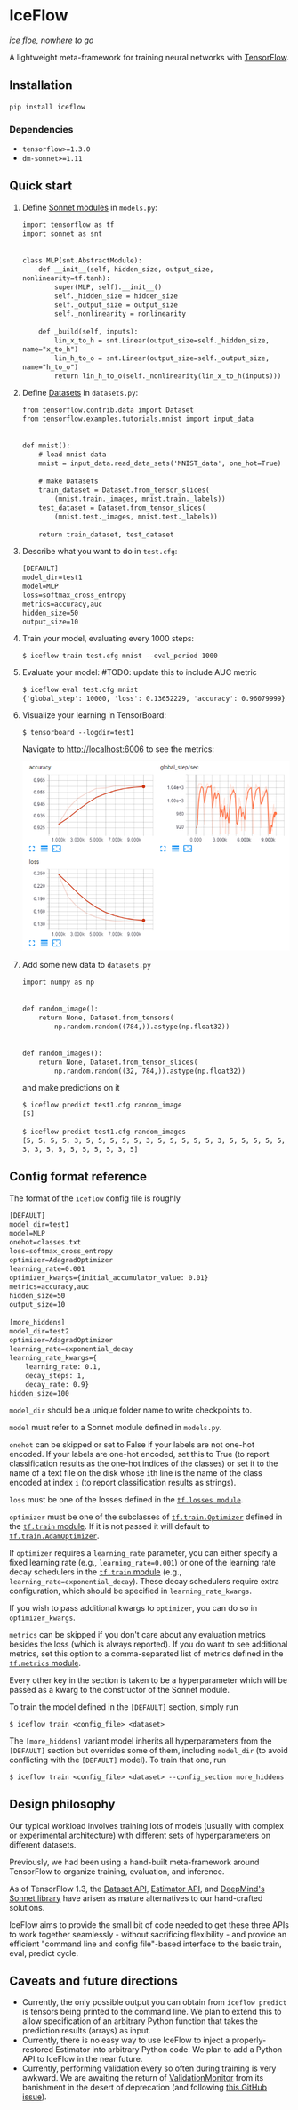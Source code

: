 IceFlow
=======

_ice floe, nowhere to go_

A lightweight meta-framework for training neural networks with [TensorFlow](https://www.tensorflow.org/).

Installation
------------

    pip install iceflow

### Dependencies

 - `tensorflow>=1.3.0`
 - `dm-sonnet>=1.11`

Quick start
-----------

1. Define [Sonnet modules](https://deepmind.github.io/sonnet/) in `models.py`:

       import tensorflow as tf
       import sonnet as snt
       
       
       class MLP(snt.AbstractModule):
           def __init__(self, hidden_size, output_size, nonlinearity=tf.tanh):
               super(MLP, self).__init__()
               self._hidden_size = hidden_size
               self._output_size = output_size
               self._nonlinearity = nonlinearity
       
           def _build(self, inputs):
               lin_x_to_h = snt.Linear(output_size=self._hidden_size, name="x_to_h")
               lin_h_to_o = snt.Linear(output_size=self._output_size, name="h_to_o")
               return lin_h_to_o(self._nonlinearity(lin_x_to_h(inputs)))


2. Define [Datasets](https://www.tensorflow.org/programmers_guide/datasets)
   in `datasets.py`:

       from tensorflow.contrib.data import Dataset
       from tensorflow.examples.tutorials.mnist import input_data
       
       
       def mnist():
           # load mnist data
           mnist = input_data.read_data_sets('MNIST_data', one_hot=True)
       
           # make Datasets
           train_dataset = Dataset.from_tensor_slices(
               (mnist.train._images, mnist.train._labels))
           test_dataset = Dataset.from_tensor_slices(
               (mnist.test._images, mnist.test._labels))
       
           return train_dataset, test_dataset

3. Describe what you want to do in `test.cfg`:

       [DEFAULT]
       model_dir=test1
       model=MLP
       loss=softmax_cross_entropy
       metrics=accuracy,auc
       hidden_size=50
       output_size=10

4. Train your model, evaluating every 1000 steps:

       $ iceflow train test.cfg mnist --eval_period 1000

5. Evaluate your model: #TODO: update this to include AUC metric

       $ iceflow eval test.cfg mnist
       {'global_step': 10000, 'loss': 0.13652229, 'accuracy': 0.96079999}

6. Visualize your learning in TensorBoard:

       $ tensorboard --logdir=test1

   Navigate to <http://localhost:6006> to see the metrics:

   ![](images/tensorboard.png)

7. Add some new data to `datasets.py`

       import numpy as np


       def random_image():
           return None, Dataset.from_tensors(
               np.random.random((784,)).astype(np.float32))
       
       
       def random_images():
           return None, Dataset.from_tensor_slices(
               np.random.random((32, 784,)).astype(np.float32))

   and make predictions on it
   
       $ iceflow predict test1.cfg random_image
       [5]
       
       $ iceflow predict test1.cfg random_images
       [5, 5, 5, 5, 3, 5, 5, 5, 5, 5, 3, 5, 5, 5, 5, 5, 3, 5, 5, 5, 5, 5, 3, 3, 5, 5, 5, 5, 5, 5, 3, 5]

Config format reference
-----------------------

The format of the `iceflow` config file is roughly

    [DEFAULT]
    model_dir=test1
    model=MLP
    onehot=classes.txt
    loss=softmax_cross_entropy
    optimizer=AdagradOptimizer
    learning_rate=0.001
    optimizer_kwargs={initial_accumulator_value: 0.01}
    metrics=accuracy,auc
    hidden_size=50
    output_size=10

    [more_hiddens]
    model_dir=test2
    optimizer=AdagradOptimizer
    learning_rate=exponential_decay
    learning_rate_kwargs={
        learning_rate: 0.1,
        decay_steps: 1,
        decay_rate: 0.9}
    hidden_size=100

`model_dir` should be a unique folder name to write checkpoints to.

`model` must refer to a Sonnet module defined in `models.py`.

`onehot` can be skipped or set to False if your labels are not one-hot encoded.
If your labels are one-hot encoded, set this to True (to report classification
results as the one-hot indices of the classes) or set it to the name of a text
file on the disk whose `i`th line is the name of the class encoded at index `i`
(to report classification results as strings).

`loss` must be one of the losses defined in the [`tf.losses module`](https://www.tensorflow.org/api_docs/python/tf/losses).

`optimizer` must be one of the subclasses of [`tf.train.Optimizer`](https://www.tensorflow.org/api_docs/python/tf/train/Optimizer)
defined in the [`tf.train` module](https://www.tensorflow.org/api_docs/python/tf/train).
If it is not passed it will default to [`tf.train.AdamOptimizer`](https://www.tensorflow.org/api_docs/python/tf/train/AdamOptimizer).

If `optimizer` requires a `learning_rate` parameter, you can either specify a
fixed learning rate (e.g., `learning_rate=0.001`) or one of the learning rate
decay schedulers in the [`tf.train` module](https://www.tensorflow.org/api_guides/python/train#Decaying_the_learning_rate)
(e.g., `learning_rate=exponential_decay`). These decay schedulers require extra
configuration, which should be specified in `learning_rate_kwargs`.

If you wish to pass additional kwargs to `optimizer`, you can do so in
`optimizer_kwargs`.

`metrics` can be skipped if you don't care about any evaluation metrics besides
the loss (which is always reported). If you do want to see additional metrics,
set this option to a comma-separated list of metrics defined in the
[`tf.metrics` module](https://www.tensorflow.org/api_docs/python/tf/metrics).

Every other key in the section is taken to be a hyperparameter which will be
passed as a kwarg to the constructor of the Sonnet module.

To train the model defined in the `[DEFAULT]` section, simply run

    $ iceflow train <config_file> <dataset>

The `[more_hiddens]` variant model inherits all hyperparameters from the
`[DEFAULT]` section but overrides some of them, including `model_dir` (to avoid
conflicting with the `[DEFAULT]` model). To train that one, run

    $ iceflow train <config_file> <dataset> --config_section more_hiddens

Design philosophy
-----------------

Our typical workload involves training lots of models (usually with complex or
experimental architecture) with different sets of hyperparameters on different
datasets.

Previously, we had been using a hand-built meta-framework around TensorFlow to
organize training, evaluation, and inference.

As of TensorFlow 1.3, the [Dataset API](https://www.tensorflow.org/programmers_guide/datasets),
[Estimator API](https://www.tensorflow.org/programmers_guide/estimators), and
[DeepMind's Sonnet library](https://deepmind.github.io/sonnet/) have arisen as
mature alternatives to our hand-crafted solutions.

IceFlow aims to provide the small bit of code needed to get these three APIs to
work together seamlessly - without sacrificing flexibility - and provide an
efficient "command line and config file"-based interface to the basic train, 
eval, predict cycle.

Caveats and future directions
-----------------------------

 - Currently, the only possible output you can obtain from `iceflow predict` is
   tensors being printed to the command line. We plan to extend this to allow
   specification of an arbitrary Python function that takes the prediction
   results (arrays) as input.
 - Currently, there is no easy way to use IceFlow to inject a properly-restored
   Estimator into arbitrary Python code. We plan to add a Python API to IceFlow
   in the near future.
 - Currently, performing validation every so often during training is very
   awkward. We are awaiting the return of [ValidationMonitor](https://www.tensorflow.org/get_started/monitors#configuring_a_validationmonitor_for_streaming_evaluation)
   from its banishment in the desert of deprecation (and following
   [this GitHub issue](https://github.com/tensorflow/tensorflow/issues/7669)).
